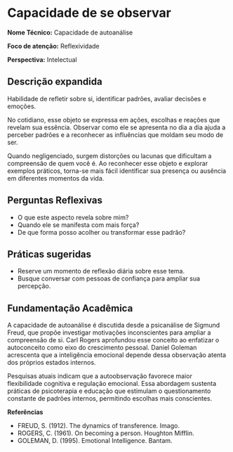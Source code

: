 # Capacidade de se observar

**Nome Técnico:** Capacidade de autoanálise

**Foco de atenção:** Reflexividade

**Perspectiva:** Intelectual

## Descrição expandida
Habilidade de refletir sobre si, identificar padrões, avaliar decisões e emoções.

No cotidiano, esse objeto se expressa em ações, escolhas e reações que revelam sua essência. Observar como ele se apresenta no dia a dia ajuda a perceber padrões e a reconhecer as influências que moldam seu modo de ser.

Quando negligenciado, surgem distorções ou lacunas que dificultam a compreensão de quem você é. Ao reconhecer esse objeto e explorar exemplos práticos, torna-se mais fácil identificar sua presença ou ausência em diferentes momentos da vida.

## Perguntas Reflexivas
- O que este aspecto revela sobre mim?
- Quando ele se manifesta com mais força?
- De que forma posso acolher ou transformar esse padrão?

## Práticas sugeridas
- Reserve um momento de reflexão diária sobre esse tema.
- Busque conversar com pessoas de confiança para ampliar sua percepção.

## Fundamentação Acadêmica

A capacidade de autoanálise é discutida desde a psicanálise de Sigmund Freud, que propõe investigar motivações inconscientes para ampliar a compreensão de si. Carl Rogers aprofundou esse conceito ao enfatizar o autoconceito como eixo do crescimento pessoal. Daniel Goleman acrescenta que a inteligência emocional depende dessa observação atenta dos próprios estados internos.

Pesquisas atuais indicam que a autoobservação favorece maior flexibilidade cognitiva e regulação emocional. Essa abordagem sustenta práticas de psicoterapia e educação que estimulam o questionamento constante de padrões internos, permitindo escolhas mais conscientes.

**Referências**
- FREUD, S. (1912). The dynamics of transference. Imago.
- ROGERS, C. (1961). On becoming a person. Houghton Mifflin.
- GOLEMAN, D. (1995). Emotional Intelligence. Bantam.
